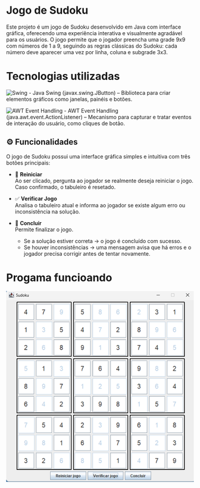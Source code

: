 
# Jogo de Sudoku

Este projeto é um jogo de Sudoku desenvolvido em Java com interface gráfica, oferecendo uma experiência interativa e visualmente agradável para os usuários. O jogo permite que o jogador preencha uma grade 9x9 com números de 1 a 9, seguindo as regras clássicas do Sudoku: cada número deve aparecer uma vez por linha, coluna e subgrade 3x3.


# Tecnologias utilizadas

![Swing](https://img.shields.io/badge/Swing-GUI-blue) - Java Swing (javax.swing.JButton) – Biblioteca para criar elementos gráficos como janelas, painéis e botões.



![AWT Event Handling](https://img.shields.io/badge/AWT-Event%20Handling-lightgrey) - 
AWT Event Handling (java.awt.event.ActionListener) – Mecanismo para capturar e tratar eventos de interação do usuário, como cliques de botão.


## ⚙️ Funcionalidades

O jogo de Sudoku possui uma interface gráfica simples e intuitiva com três botões principais:

- 🔄 **Reiniciar**  
  Ao ser clicado, pergunta ao jogador se realmente deseja reiniciar o jogo. Caso confirmado, o tabuleiro é resetado.

- ✅ **Verificar Jogo**  
  Analisa o tabuleiro atual e informa ao jogador se existe algum erro ou inconsistência na solução.

- 🏁 **Concluir**  
  Permite finalizar o jogo.
    - Se a solução estiver correta → o jogo é concluído com sucesso.
    - Se houver inconsistências → uma mensagem avisa que há erros e o jogador precisa corrigir antes de tentar novamente.

# Progama funcioando
![Logo do Projeto](imagem/progamaRodando.png)